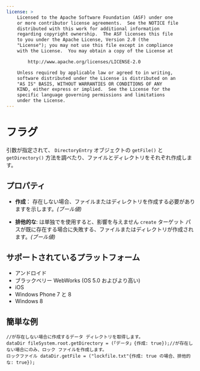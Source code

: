 ```yaml
---
license: >
    Licensed to the Apache Software Foundation (ASF) under one
    or more contributor license agreements.  See the NOTICE file
    distributed with this work for additional information
    regarding copyright ownership.  The ASF licenses this file
    to you under the Apache License, Version 2.0 (the
    "License"); you may not use this file except in compliance
    with the License.  You may obtain a copy of the License at

        http://www.apache.org/licenses/LICENSE-2.0

    Unless required by applicable law or agreed to in writing,
    software distributed under the License is distributed on an
    "AS IS" BASIS, WITHOUT WARRANTIES OR CONDITIONS OF ANY
    KIND, either express or implied.  See the License for the
    specific language governing permissions and limitations
    under the License.
---
```


# フラグ

引数が指定されて、 `DirectoryEntry` オブジェクトの `getFile()` と `getDirectory()` 方法を調べたり、ファイルとディレクトリをそれぞれ作成します。

## プロパティ

*   **作成**： 存在しない場合、ファイルまたはディレクトリを作成する必要がありますを示します。*(ブール値)*

*   **排他的な**: は単独でを使用すると、影響を与えません `create` ターゲット パスが既に存在する場合に失敗する、ファイルまたはディレクトリが作成されます。*(ブール値)*

## サポートされているプラットフォーム

*   アンドロイド
*   ブラックベリー WebWorks (OS 5.0 およびより高い)
*   iOS
*   Windows Phone 7 と 8
*   Windows 8

## 簡単な例

    //が存在しない場合に作成するデータ ディレクトリを取得します。
    dataDir fileSystem.root.getDirectory = (「データ」{作成: true});//が存在しない場合にのみ、ロック ファイルを作成します。
    ロックファイル dataDir.getFile = ("lockfile.txt"{作成: true の場合、排他的な: true});